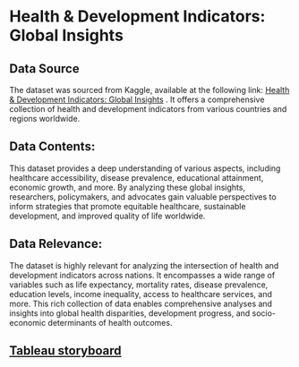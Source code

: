 # **Health & Development Indicators: Global Insights**

## **Data Source**
The dataset was sourced from Kaggle, available at the following link: [Health & Development Indicators: Global Insights](https://www.kaggle.com/datasets/arunjangir245/life-expectancy-data) . It offers a comprehensive collection of health and development
indicators from various countries and regions worldwide.

## **Data Contents:**
This dataset provides a deep understanding of various aspects, including healthcare
accessibility, disease prevalence, educational attainment, economic growth, and more. By
analyzing these global insights, researchers, policymakers, and advocates gain valuable
perspectives to inform strategies that promote equitable healthcare, sustainable development,
and improved quality of life worldwide.

## **Data Relevance:**
The dataset is highly relevant for analyzing the intersection of health and development
indicators across nations. It encompasses a wide range of variables such as life expectancy,
mortality rates, disease prevalence, education levels, income inequality, access to healthcare
services, and more. This rich collection of data enables comprehensive analyses and insights
into global health disparities, development progress, and socio-economic determinants of health
outcomes.

## [Tableau storyboard](https://public.tableau.com/views/HealthDevelopmentIndicatorsGlobalInsights/Story1?:language=en-US&:sid=&:display_count=n&:origin=viz_share_link)
